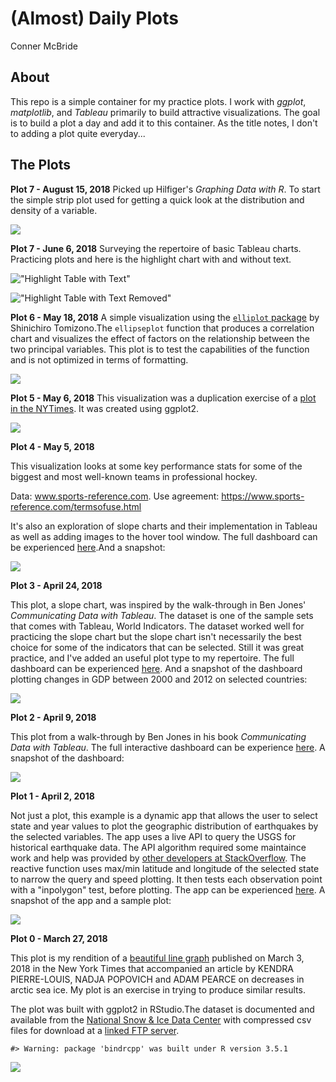 (Almost) Daily Plots
================
Conner McBride

About
-----

This repo is a simple container for my practice plots. I work with *ggplot*, *matplotlib*, and *Tableau* primarily to build attractive visualizations. The goal is to build a plot a day and add it to this container. As the title notes, I don't to adding a plot quite everyday...

The Plots
---------

**Plot 7 - August 15, 2018** Picked up Hilfiger's *Graphing Data with R*. To start the simple strip plot used for getting a quick look at the distribution and density of a variable.

<img src="README-unnamed-chunk-1-1.png" style="display: block; margin: auto;" />

**Plot 7 - June 6, 2018** Surveying the repertoire of basic Tableau charts. Practicing plots and here is the highlight chart with and without text.

!["Highlight Table with Text"](highlight_table_text.png)

!["Highlight Table with Text Removed"](highlight_table_no_text.png)

**Plot 6 - May 18, 2018** A simple visualization using the [`elliplot` package](https://github.com/cran/elliplot) by Shinichiro Tomizono.The `ellipseplot` function that produces a correlation chart and visualizes the effect of factors on the relationship between the two principal variables. This plot is to test the capabilities of the function and is not optimized in terms of formatting.

<img src="README-unnamed-chunk-2-1.png" style="display: block; margin: auto;" />

**Plot 5 - May 6, 2018** This visualization was a duplication exercise of a [plot in the NYTimes](https://www.nytimes.com/2018/05/04/business/economy/jobs-report.html). It was created using ggplot2.

<img src="README-unnamed-chunk-3-1.png" style="display: block; margin: auto;" />

**Plot 4 - May 5, 2018**

This visualization looks at some key performance stats for some of the biggest and most well-known teams in professional hockey.

Data: www.sports-reference.com. Use agreement: <https://www.sports-reference.com/termsofuse.html>

It's also an exploration of slope charts and their implementation in Tableau as well as adding images to the hover tool window. The full dashboard can be experienced [here](https://public.tableau.com/profile/conner.mcbride#!/vizhome/NHLHockeyStatsSlopeChart/Dashboard1?publish=yes).And a snapshot:

![](NHL_viz.png)

**Plot 3 - April 24, 2018**

This plot, a slope chart, was inspired by the walk-through in Ben Jones' *Communicating Data with Tableau*. The dataset is one of the sample sets that comes with Tableau, World Indicators. The dataset worked well for practicing the slope chart but the slope chart isn't necessarily the best choice for some of the indicators that can be selected. Still it was great practice, and I've added an useful plot type to my repertoire. The full dashboard can be experienced [here](https://public.tableau.com/profile/conner.mcbride#!/vizhome/slopechart_exploration/Dashboard1?publish=yes). And a snapshot of the dashboard plotting changes in GDP between 2000 and 2012 on selected countries:

![](slopechart_exploration.png)

**Plot 2 - April 9, 2018**

This plot from a walk-through by Ben Jones in his book *Communicating Data with Tableau*. The full interactive dashboard can be experience [here](https://public.tableau.com/profile/conner.mcbride#!/vizhome/presidents_timeline/Dashboard1?publish=yes). A snapshot of the dashboard:

![](presidents_timeline.png)

**Plot 1 - April 2, 2018**

Not just a plot, this example is a dynamic app that allows the user to select state and year values to plot the geographic distribution of earthquakes by the selected variables. The app uses a live API to query the USGS for historical earthquake data. The API algorithm required some maintaince work and help was provided by [other developers at StackOverflow](https://stackoverflow.com/questions/49545608/r-what-causes-error-when-using-usgs-api?noredirect=1#comment86099289_49545608). The reactive function uses max/min latitude and longitude of the selected state to narrow the query and speed plotting. It then tests each observation point with a "inpolygon" test, before plotting. The app can be experienced [here](https://connermcb.shinyapps.io/quakes_shiny_app/). A snapshot of the app and a sample plot:

![](earthquakes.PNG)

**Plot 0 - March 27, 2018**

This plot is my rendition of a [beautiful line graph](https://www.nytimes.com/interactive/2018/03/23/climate/arctic-ice-maximum.html) published on March 3, 2018 in the New York Times that accompanied an article by KENDRA PIERRE-LOUIS, NADJA POPOVICH and ADAM PEARCE on decreases in arctic sea ice. My plot is an exercise in trying to produce similar results.

The plot was built with ggplot2 in RStudio.The dataset is documented and available from the [National Snow & Ice Data Center](https://nsidc.org/data/search/#keywords=sea+ice/sortKeys=score,,desc/facetFilters=%257B%257D/pageNumber=1/itemsPerPage=25) with compressed csv files for download at a [linked FTP server](ftp://sidads.colorado.edu/DATASETS/NOAA/G02135/).

    #> Warning: package 'bindrcpp' was built under R version 3.5.1

<img src="README-unnamed-chunk-9-1.png" style="display: block; margin: auto;" />
